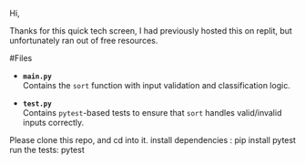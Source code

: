 Hi,

Thanks for this quick tech screen, I had previously hosted this on replit, but unfortunately ran out of free resources.

#Files
- **`main.py`**  
  Contains the `sort` function with input validation and classification logic.
  
- **`test.py`**  
  Contains `pytest`-based tests to ensure that `sort` handles valid/invalid inputs correctly.

Please clone this repo, and cd into it.
install dependencies : pip install pytest
run the tests: pytest
